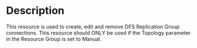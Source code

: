 # Description

This resource is used to create, edit and remove DFS Replication Group
connections. This resource should ONLY be used if the Topology parameter in the
Resource Group is set to Manual.
